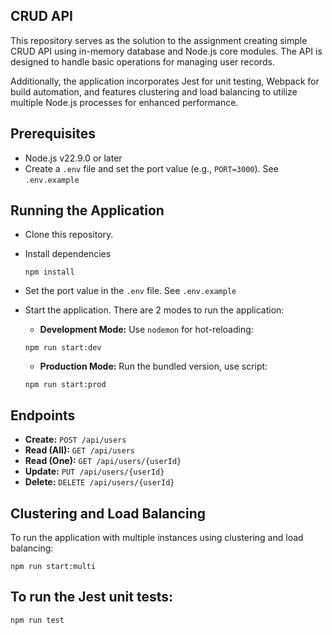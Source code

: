 ## CRUD API

This repository serves as the solution to the assignment creating simple CRUD API using in-memory database and Node.js core modules. The API is designed to handle basic operations for managing user records.

Additionally, the application incorporates Jest for unit testing, Webpack for build automation, and features clustering and load balancing to utilize multiple Node.js processes for enhanced performance.

## Prerequisites

- Node.js v22.9.0 or later
- Create a `.env` file and set the port value (e.g., `PORT=3000`). See `.env.example`

## Running the Application

- Clone this repository.
- Install dependencies 
    ```
    npm install
    ```
- Set the port value in the `.env` file. See `.env.example`
- Start the application. There are 2 modes to run the application:

    - **Development Mode:** Use `nodemon` for hot-reloading:
    ```
    npm run start:dev
    ```
    - **Production Mode:** Run the bundled version, use script:
    ```
    npm run start:prod
    ```

## Endpoints

- **Create:** `POST /api/users`
- **Read (All):** `GET /api/users`
- **Read (One):** `GET /api/users/{userId}`
- **Update:** `PUT /api/users/{userId}`
- **Delete:** `DELETE /api/users/{userId}`

## Clustering and Load Balancing

To run the application with multiple instances using clustering and load balancing:

```
npm run start:multi
```

## To run the Jest unit tests:

```
npm run test
```

